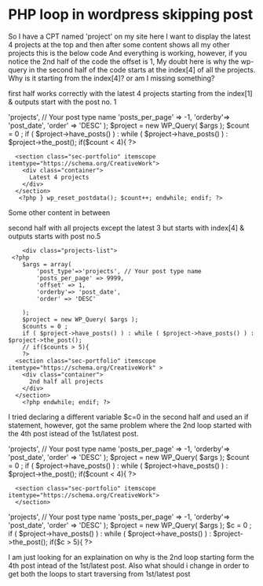 
# PHP loop in wordpress skipping post

So I have a CPT named 'project' on my site here I want to display the latest 4 projects at the top and then after some content shows all my other projects this is the below  code
And everything is working, however, if you notice the 2nd half of the code the offset is 1,
My doubt here is why the wp-query in the second half of the code starts at the index[4] of all the projects.
Why is it starting from the index[4]? or am I missing something?

first half works correctly with the latest 4 projects starting from the index[1] & outputs start with the post no. 1

<?php $args = array(
                     'post_type'=>'projects', // Your post type name
                     'posts_per_page' => -1,
                     'orderby'=> 'post_date',
                     'order' => 'DESC'
                            );
                    $project = new WP_Query( $args );
     $count = 0 ;
                if ( $project->have_posts() ) : while ( $project->have_posts() ) : $project->the_post();
      if($count < 4){
     ?>
      <section class="sec-portfolio" itemscope itemtype="https://schema.org/CreativeWork">
        <div class="container">
          Latest 4 projects
        </div>
      </section>
       <?php } wp_reset_postdata(); $count++; endwhile; endif; ?>
       

Some other content in between

second half with all projects except the latest 3 but starts with index[4] & outputs starts with post no.5

        <div class="projects-list">
     <?php 
        $args = array(
            'post_type'=>'projects', // Your post type name
            'posts_per_page' => 9999,
            'offset' => 1,
            'orderby'=> 'post_date',
            'order' => 'DESC'
            
        );
        $project = new WP_Query( $args );
        $counts = 0 ;
        if ( $project->have_posts() ) : while ( $project->have_posts() ) : $project->the_post(); 
        // if($counts > 5){ 
        ?>
      <section class="sec-portfolio" itemscope itemtype="https://schema.org/CreativeWork" >
        <div class="container">
          2nd half all projects
        </div>
      </section>
        <?php endwhile; endif; ?>

I tried declaring a different variable $c=0 in the second half and used an if statement, however, got the same problem where the 2nd loop started with the 4th post istead of the 1st/latest post.
<?php 
$args = array(
'post_type'=>'projects', // Your post type name
'posts_per_page' => -1,
'orderby'=> 'post_date',
'order' => 'DESC'
);
$project = new WP_Query( $args );
  $count = 0 ;
  if ( $project->have_posts() ) : while ( $project->have_posts() ) : $project->the_post();
   if($count < 4){
     ?>
      <section class="sec-portfolio" itemscope itemtype="https://schema.org/CreativeWork">
      </section>
  <?php } wp_reset_postdata(); $count++; endwhile; endif; ?>
       
<div class="projects-list">
  <?php 
   $args = array(
    'post_type'=>'projects', // Your post type name
    'posts_per_page' => -1,
    'orderby'=> 'post_date',
    'order' => 'DESC'
      );
   $project = new WP_Query( $args );
    $c = 0 ;
    if ( $project->have_posts() ) : while ( $project->have_posts() ) : $project->the_post(); 
     if($c > 5){ 
      ?>
      <section class="sec-portfolio" itemscope itemtype="https://schema.org/CreativeWork" > 
      </section>
<?php } wp_reset_postdata(); $c++; endwhile; endif; ?>

I am just looking for an explaination on why is the 2nd loop starting form the 4th post intead of the 1st/latest post. Also what should i change in order to get both the loops to start traversing from 1st/latest post

        